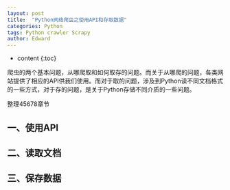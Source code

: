 ```yaml
---
layout: post
title:  "Python网络爬虫之使用API和存取数据"
categories: Python
tags: Python crawler Scrapy
author: Edward
---
```


* content
{:toc}

爬虫的两个基本问题，从哪爬取和如何取存的问题。而关于从哪爬的问题，各类网站提供了相应的API供我们使用。而对于取的问题，涉及到Python读不同文档格式的一些方式，对于存的问题，是关于Python存储不同介质的一些问题。

整理45678章节




## 一、使用API


## 二、读取文档


## 三、保存数据